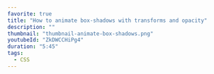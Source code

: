 ```yaml
---
favorite: true
title: "How to animate box-shadows with transforms and opacity"
description: ""
thumbnail: "thumbnail-animate-box-shadows.png"
youtubeId: "ZkDWCCHiPg4"
duration: "5:45"
tags:
  - CSS
---
```


